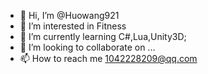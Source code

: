 - 👋 Hi, I’m @Huowang921
- 👀 I’m interested in Fitness
- 🌱 I’m currently learning C#,Lua,Unity3D;
- 💞️ I’m looking to collaborate on ...
- 📫 How to reach me 1042228209@qq.com

<!---
Huowang921/Huowang921 is a ✨ special ✨ repository because its `README.md` (this file) appears on your GitHub profile.
You can click the Preview link to take a look at your changes.
--->
